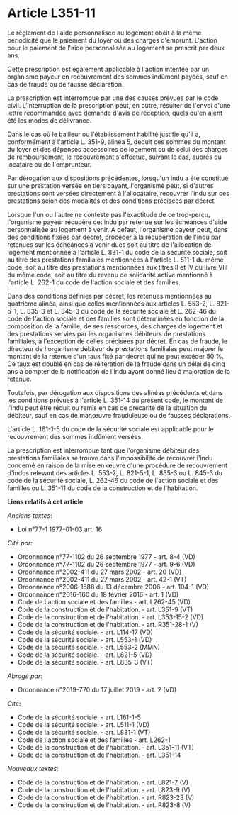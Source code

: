 # Article L351-11

Le règlement de l'aide personnalisée au logement obéit à la même périodicité que le paiement du loyer ou des charges
d'emprunt. L'action pour le paiement de l'aide personnalisée au logement se prescrit par deux ans.

Cette prescription est également applicable à l'action intentée par un organisme payeur en recouvrement des sommes indûment
payées, sauf en cas de fraude ou de fausse déclaration.

La prescription est interrompue par une des causes prévues par le code civil. L'interruption de la prescription peut, en
outre, résulter de l'envoi d'une lettre recommandée avec demande d'avis de réception, quels qu'en aient été les modes de
délivrance.

Dans le cas où le bailleur ou l'établissement habilité justifie qu'il a, conformément à l'article L. 351-9, alinéa 5, déduit
ces sommes du montant du loyer et des dépenses accessoires de logement ou de celui des charges de remboursement, le
recouvrement s'effectue, suivant le cas, auprès du locataire ou de l'emprunteur.

Par dérogation aux dispositions précédentes, lorsqu'un indu a été constitué sur une prestation versée en tiers payant,
l'organisme peut, si d'autres prestations sont versées directement à l'allocataire, recouvrer l'indu sur ces prestations
selon des modalités et des conditions précisées par décret.

Lorsque l'un ou l'autre ne conteste pas l'exactitude de ce trop-perçu, l'organisme payeur récupère cet indu par retenue sur
les échéances d'aide personnalisée au logement à venir. A défaut, l'organisme payeur peut, dans des conditions fixées par
décret, procéder à la récupération de l'indu par retenues sur les échéances à venir dues soit au titre de l'allocation de
logement mentionnée à l'article L. 831-1 du code de la sécurité sociale, soit au titre des prestations familiales mentionnées
à l'article L. 511-1 du même code, soit au titre des prestations mentionnées aux titres II et IV du livre VIII du même code,
soit au titre du revenu de solidarité active mentionné à l'article L. 262-1 du code de l'action sociale et des familles.

Dans des conditions définies par décret, les retenues mentionnées au quatrième alinéa, ainsi que celles mentionnées aux
articles L. 553-2, L. 821-5-1, L. 835-3 et L. 845-3 du code de la sécurité sociale et L. 262-46 du code de l'action sociale
et des familles sont déterminées en fonction de la composition de la famille, de ses ressources, des charges de logement et
des prestations servies par les organismes débiteurs de prestations familiales, à l'exception de celles précisées par décret.
En cas de fraude, le directeur de l'organisme débiteur de prestations familiales peut majorer le montant de la retenue d'un
taux fixé par décret qui ne peut excéder 50 %. Ce taux est doublé en cas de réitération de la fraude dans un délai de cinq
ans à compter de la notification de l'indu ayant donné lieu à majoration de la retenue.

Toutefois, par dérogation aux dispositions des alinéas précédents et dans les conditions prévues à l'article L. 351-14 du
présent code, le montant de l'indu peut être réduit ou remis en cas de précarité de la situation du débiteur, sauf en cas de
manœuvre frauduleuse ou de fausses déclarations.

L'article L. 161-1-5 du code de la sécurité sociale est applicable pour le recouvrement des sommes indûment versées.

La prescription est interrompue tant que l'organisme débiteur des prestations familiales se trouve dans l'impossibilité de
recouvrer l'indu concerné en raison de la mise en œuvre d'une procédure de recouvrement d'indus relevant des articles L.
553-2, L. 821-5-1, L. 835-3 ou L. 845-3 du code de la sécurité sociale, L. 262-46 du code de l'action sociale et des familles
ou L. 351-11 du code de la construction et de l'habitation.

**Liens relatifs à cet article**

_Anciens textes_:

  - Loi n°77-1 1977-01-03 art. 16

_Cité par_:

  - Ordonnance n°77-1102 du 26 septembre 1977 - art. 8-4 (VD)
  - Ordonnance n°77-1102 du 26 septembre 1977 - art. 9-6 (VD)
  - Ordonnance n°2002-411 du 27 mars 2002 - art. 20 (VD)
  - Ordonnance n°2002-411 du 27 mars 2002 - art. 42-1 (VT)
  - Ordonnance n°2006-1588 du 13 décembre 2006 - art. 104-1 (VD)
  - Ordonnance n°2016-160 du 18 février 2016 - art. 1 (VD)
  - Code de l'action sociale et des familles - art. L262-45 (VD)
  - Code de la construction et de l'habitation. - art. L351-9 (VT)
  - Code de la construction et de l'habitation. - art. L353-15-2 (VD)
  - Code de la construction et de l'habitation. - art. R351-28-1 (V)
  - Code de la sécurité sociale. - art. L114-17 (VD)
  - Code de la sécurité sociale. - art. L553-1 (VD)
  - Code de la sécurité sociale. - art. L553-2 (MMN)
  - Code de la sécurité sociale. - art. L821-5 (VD)
  - Code de la sécurité sociale. - art. L835-3 (VT)

_Abrogé par_:

  - Ordonnance n°2019-770 du 17 juillet 2019 - art. 2 (VD)

_Cite_:

  - Code de la sécurité sociale. - art. L161-1-5
  - Code de la sécurité sociale. - art. L511-1 (VD)
  - Code de la sécurité sociale. - art. L831-1 (VT)
  - Code de l'action sociale et des familles - art. L262-1
  - Code de la construction et de l'habitation. - art. L351-11 (VT)
  - Code de la construction et de l'habitation. - art. L351-14

_Nouveaux textes_:

  - Code de la construction et de l'habitation. - art. L821-7 (V)
  - Code de la construction et de l'habitation. - art. L823-9 (V)
  - Code de la construction et de l'habitation. - art. R823-23 (V)
  - Code de la construction et de l'habitation. - art. R823-8 (V)
